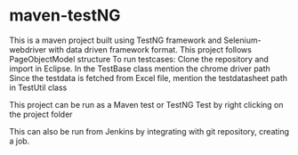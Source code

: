 # maven-testNG 

This is a maven project built using TestNG framework and Selenium-webdriver with data driven framework format.
This project  follows PageObjectModel structure
To run testcases:
Clone the repository and import in Eclipse.
In the TestBase class mention the chrome driver path 
Since the testdata is fetched from Excel file, mention the testdatasheet path in TestUtil class

This project can be run as a Maven test or TestNG Test by right clicking on the project folder

This can also be run from Jenkins by integrating with git repository, creating a job.



